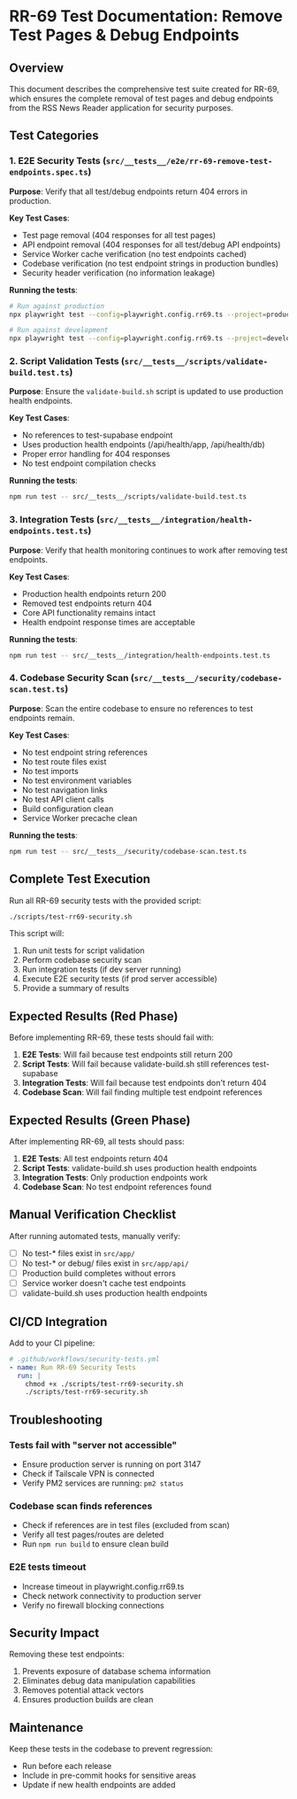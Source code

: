 # RR-69 Test Documentation: Remove Test Pages & Debug Endpoints

## Overview

This document describes the comprehensive test suite created for RR-69, which ensures the complete removal of test pages and debug endpoints from the RSS News Reader application for security purposes.

## Test Categories

### 1. E2E Security Tests (`src/__tests__/e2e/rr-69-remove-test-endpoints.spec.ts`)

**Purpose**: Verify that all test/debug endpoints return 404 errors in production.

**Key Test Cases**:
- Test page removal (404 responses for all test pages)
- API endpoint removal (404 responses for all test/debug API endpoints)
- Service Worker cache verification (no test endpoints cached)
- Codebase verification (no test endpoint strings in production bundles)
- Security header verification (no information leakage)

**Running the tests**:
```bash
# Run against production
npx playwright test --config=playwright.config.rr69.ts --project=production-security

# Run against development
npx playwright test --config=playwright.config.rr69.ts --project=development-security
```

### 2. Script Validation Tests (`src/__tests__/scripts/validate-build.test.ts`)

**Purpose**: Ensure the `validate-build.sh` script is updated to use production health endpoints.

**Key Test Cases**:
- No references to test-supabase endpoint
- Uses production health endpoints (/api/health/app, /api/health/db)
- Proper error handling for 404 responses
- No test endpoint compilation checks

**Running the tests**:
```bash
npm run test -- src/__tests__/scripts/validate-build.test.ts
```

### 3. Integration Tests (`src/__tests__/integration/health-endpoints.test.ts`)

**Purpose**: Verify that health monitoring continues to work after removing test endpoints.

**Key Test Cases**:
- Production health endpoints return 200
- Removed test endpoints return 404
- Core API functionality remains intact
- Health endpoint response times are acceptable

**Running the tests**:
```bash
npm run test -- src/__tests__/integration/health-endpoints.test.ts
```

### 4. Codebase Security Scan (`src/__tests__/security/codebase-scan.test.ts`)

**Purpose**: Scan the entire codebase to ensure no references to test endpoints remain.

**Key Test Cases**:
- No test endpoint string references
- No test route files exist
- No test imports
- No test environment variables
- No test navigation links
- No test API client calls
- Build configuration clean
- Service Worker precache clean

**Running the tests**:
```bash
npm run test -- src/__tests__/security/codebase-scan.test.ts
```

## Complete Test Execution

Run all RR-69 security tests with the provided script:

```bash
./scripts/test-rr69-security.sh
```

This script will:
1. Run unit tests for script validation
2. Perform codebase security scan
3. Run integration tests (if dev server running)
4. Execute E2E security tests (if prod server accessible)
5. Provide a summary of results

## Expected Results (Red Phase)

Before implementing RR-69, these tests should fail with:

1. **E2E Tests**: Will fail because test endpoints still return 200
2. **Script Tests**: Will fail because validate-build.sh still references test-supabase
3. **Integration Tests**: Will fail because test endpoints don't return 404
4. **Codebase Scan**: Will fail finding multiple test endpoint references

## Expected Results (Green Phase)

After implementing RR-69, all tests should pass:

1. **E2E Tests**: All test endpoints return 404
2. **Script Tests**: validate-build.sh uses production health endpoints
3. **Integration Tests**: Only production endpoints work
4. **Codebase Scan**: No test endpoint references found

## Manual Verification Checklist

After running automated tests, manually verify:

- [ ] No test-* files exist in `src/app/`
- [ ] No test-* or debug/ files exist in `src/app/api/`
- [ ] Production build completes without errors
- [ ] Service worker doesn't cache test endpoints
- [ ] validate-build.sh uses production health endpoints

## CI/CD Integration

Add to your CI pipeline:

```yaml
# .github/workflows/security-tests.yml
- name: Run RR-69 Security Tests
  run: |
    chmod +x ./scripts/test-rr69-security.sh
    ./scripts/test-rr69-security.sh
```

## Troubleshooting

### Tests fail with "server not accessible"
- Ensure production server is running on port 3147
- Check if Tailscale VPN is connected
- Verify PM2 services are running: `pm2 status`

### Codebase scan finds references
- Check if references are in test files (excluded from scan)
- Verify all test pages/routes are deleted
- Run `npm run build` to ensure clean build

### E2E tests timeout
- Increase timeout in playwright.config.rr69.ts
- Check network connectivity to production server
- Verify no firewall blocking connections

## Security Impact

Removing these test endpoints:
1. Prevents exposure of database schema information
2. Eliminates debug data manipulation capabilities
3. Removes potential attack vectors
4. Ensures production builds are clean

## Maintenance

Keep these tests in the codebase to prevent regression:
- Run before each release
- Include in pre-commit hooks for sensitive areas
- Update if new health endpoints are added